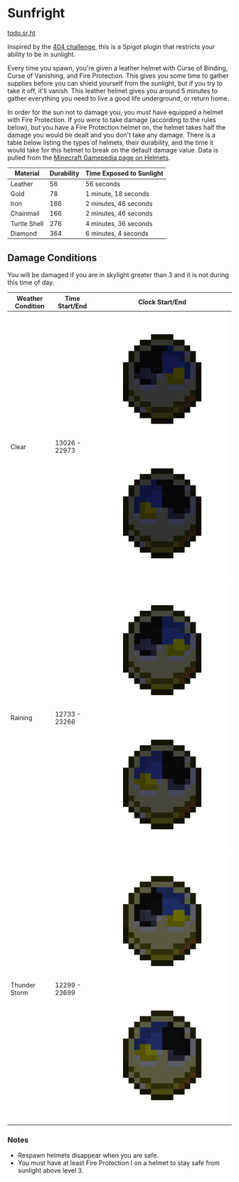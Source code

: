 # Sunfright
[todo.sr.ht][tickets]

[tickets]: https://todo.sr.ht/~genbyte/sunfright

Inspired by the [404 challenge][404], this is a Spigot plugin that restricts
your ability to be in sunlight.

[404]: https://www.minecraftforum.net/forums/minecraft-java-edition/seeds/298932-ironman-challenge-series-404

Every time you spawn, you're given a leather helmet with Curse of Binding,
Curse of Vanishing, and Fire Protection. This gives you some time to gather
supplies before you can shield yourself from the sunlight, but if you try to
take it off, it'll vanish. This leather helmet gives you around 5 minutes to
gather everything you need to live a good life underground, or return home.

In order for the sun not to damage you, you must have equipped a helmet with
Fire Protection. If you were to take damage (according to the rules below), but
you have a Fire Protection helmet on, the helmet takes half the damage you would
be dealt and you don't take any damage. There is a table below listing the
types of helmets, their durability, and the time it would take for this helmet
to break on the default damage value. Data is pulled from the
[Minecraft Gamepedia page on Helmets][mcwiki-helmets].

| Material     | Durability | Time Exposed to Sunlight  |
| ------------ | ---------- | ------------------------- |
| Leather      | 56         | 56 seconds                |
| Gold         | 78         | 1 minute, 18 seconds      |
| Iron         | 166        | 2 minutes, 46 seconds     |
| Chainmail    | 166        | 2 minutes, 46 seconds     |
| Turtle Shell | 276        | 4 minutes, 36 seconds     |
| Diamond      | 364        | 6 minutes, 4 seconds      |

[mcwiki-helmets]: https://minecraft.gamepedia.com/Helmet#Durability

## Damage Conditions
You will be damaged if you are in skylight greater than 3 and it is not during
this time of day.

| Weather Condition | Time Start/End | Clock Start/End |
| ----------------- | -------------- | --------------- |
| Clear             | 13026 - 22973  | ![](docs/clear_start_safe.png) ![](docs/clear_end_safe.png) |
| Raining           | 12733 - 23266  | ![](docs/stormy_start_safe.png) ![](docs/stormy_end_safe.png) |
| Thunder Storm     | 12299 - 23699  | ![](docs/thunder_start_safe.png) ![](docs/thunder_end_safe.png) |

### Notes
- Respawn helmets disappear when you are safe.
- You must have at least Fire Protection I on a helmet to stay safe from
  sunlight above level 3.
